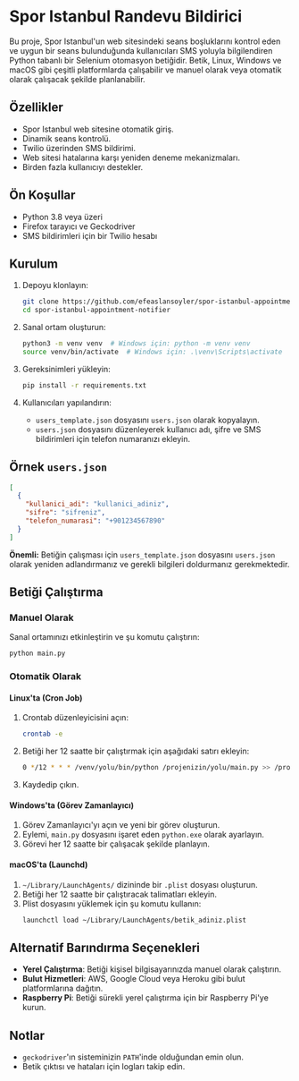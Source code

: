 # Spor Istanbul Randevu Bildirici

Bu proje, Spor Istanbul'un web sitesindeki seans boşluklarını kontrol eden ve uygun bir seans bulunduğunda kullanıcıları SMS yoluyla bilgilendiren Python tabanlı bir Selenium otomasyon betiğidir. Betik, Linux, Windows ve macOS gibi çeşitli platformlarda çalışabilir ve manuel olarak veya otomatik olarak çalışacak şekilde planlanabilir.

## Özellikler

- Spor Istanbul web sitesine otomatik giriş.
- Dinamik seans kontrolü.
- Twilio üzerinden SMS bildirimi.
- Web sitesi hatalarına karşı yeniden deneme mekanizmaları.
- Birden fazla kullanıcıyı destekler.

## Ön Koşullar

- Python 3.8 veya üzeri
- Firefox tarayıcı ve Geckodriver
- SMS bildirimleri için bir Twilio hesabı

## Kurulum

1. Depoyu klonlayın:
   ```bash
   git clone https://github.com/efeaslansoyler/spor-istanbul-appointment-notifier.git
   cd spor-istanbul-appointment-notifier
   ```

2. Sanal ortam oluşturun:
   ```bash
   python3 -m venv venv  # Windows için: python -m venv venv
   source venv/bin/activate  # Windows için: .\venv\Scripts\activate
   ```

3. Gereksinimleri yükleyin:
   ```bash
   pip install -r requirements.txt
   ```

4. Kullanıcıları yapılandırın:

   - `users_template.json` dosyasını `users.json` olarak kopyalayın.
   - `users.json` dosyasını düzenleyerek kullanıcı adı, şifre ve SMS bildirimleri için telefon numaranızı ekleyin.

## Örnek `users.json`

```json
[
  {
    "kullanici_adi": "kullanici_adiniz",
    "sifre": "sifreniz",
    "telefon_numarasi": "+901234567890"
  }
]
```

**Önemli:** Betiğin çalışması için `users_template.json` dosyasını `users.json` olarak yeniden adlandırmanız ve gerekli bilgileri doldurmanız gerekmektedir.

## Betiği Çalıştırma

### Manuel Olarak

Sanal ortamınızı etkinleştirin ve şu komutu çalıştırın:

```bash
python main.py
```

### Otomatik Olarak

#### Linux'ta (Cron Job)

1. Crontab düzenleyicisini açın:
   ```bash
   crontab -e
   ```

2. Betiği her 12 saatte bir çalıştırmak için aşağıdaki satırı ekleyin:
   ```bash
   0 */12 * * * /venv/yolu/bin/python /projenizin/yolu/main.py >> /projenizin/yolu/logs/cron.log 2>&1
   ```

3. Kaydedip çıkın.

#### Windows'ta (Görev Zamanlayıcı)

1. Görev Zamanlayıcı'yı açın ve yeni bir görev oluşturun.
2. Eylemi, `main.py` dosyasını işaret eden `python.exe` olarak ayarlayın.
3. Görevi her 12 saatte bir çalışacak şekilde planlayın.

#### macOS'ta (Launchd)

1. `~/Library/LaunchAgents/` dizininde bir `.plist` dosyası oluşturun.
2. Betiği her 12 saatte bir çalıştıracak talimatları ekleyin.
3. Plist dosyasını yüklemek için şu komutu kullanın:
   ```bash
   launchctl load ~/Library/LaunchAgents/betik_adiniz.plist
   ```

## Alternatif Barındırma Seçenekleri

- **Yerel Çalıştırma**: Betiği kişisel bilgisayarınızda manuel olarak çalıştırın.
- **Bulut Hizmetleri**: AWS, Google Cloud veya Heroku gibi bulut platformlarına dağıtın.
- **Raspberry Pi**: Betiği sürekli yerel çalıştırma için bir Raspberry Pi'ye kurun.

## Notlar

- `geckodriver`'ın sisteminizin `PATH`'inde olduğundan emin olun.
- Betik çıktısı ve hataları için logları takip edin.